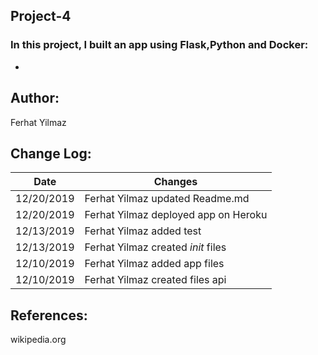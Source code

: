 ## Project-4
  
### In this project, I built an app using Flask,Python and Docker:
* 
## Author:  
 Ferhat Yilmaz   
 
## Change Log:
|  Date  | Changes  |  
|---|---|
|  12/20/2019 | Ferhat Yilmaz updated Readme.md|
|  12/20/2019 | Ferhat Yilmaz deployed app on Heroku|
|  12/13/2019 | Ferhat Yilmaz added test|
|  12/13/2019 | Ferhat Yilmaz created _init_ files|
|  12/10/2019 | Ferhat Yilmaz added app files|
|  12/10/2019 | Ferhat Yilmaz created files api|

   
 ## References:  
 wikipedia.org  
